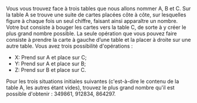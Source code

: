 
Vous vous trouvez face à trois tables que nous allons nommer A, B et C. Sur la table A se trouve une suite de cartes  placées côte à côte, sur lesquelles figure à chaque fois un seul chiffre, faisant ainsi apparaître un nombre. Votre but consiste à bouger les cartes vers la table C, de sorte à y créer le plus grand nombre possible. La seule opération que vous pouvez faire consiste à prendre la carte à gauche d’une table et la placer à droite sur une autre table. Vous avez trois possibilité d'opérations :

* X: Prend sur A et place sur C;
* Y: Prend sur A et place sur B;
* Z: Prend sur B et place sur C.

Pour les trois situations initiales suivantes (c'est-à-dire le contenu de la table A, les autres étant vides), trouvez le plus grand nombre qu'il est possible d'obtenir : 349861, 912834, 864297. 
